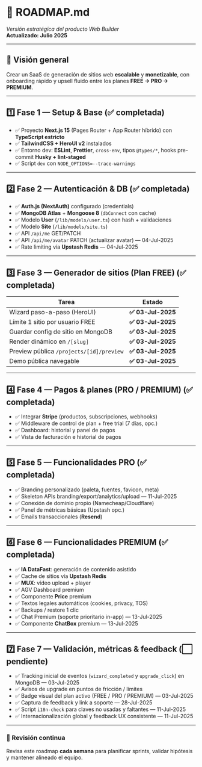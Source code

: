 # 🚦 ROADMAP.md

_Versión estratégica del producto Web Builder_  
**Actualizado:** **Julio 2025**

---

## 🎯 Visión general

Crear un SaaS de generación de sitios web **escalable** y **monetizable**, con onboarding rápido y upsell fluido entre los planes **FREE → PRO → PREMIUM**.

---

## 1️⃣ Fase 1 — Setup & Base (✅ completada)

- ✅ Proyecto **Next.js 15** (Pages Router + App Router híbrido) con **TypeScript estricto**
- ✅ **TailwindCSS + HeroUI v2** instalados
- ✅ Entorno dev: **ESLint**, **Prettier**, `cross-env`, tipos `@types/*`, hooks pre-commit **Husky + lint-staged**
- ✅ Script `dev` con `NODE_OPTIONS=--trace-warnings`

---

## 2️⃣ Fase 2 — Autenticación & DB (✅ completada)

- ✅ **Auth.js (NextAuth)** configurado (credentials)
- ✅ **MongoDB Atlas** + **Mongoose 8** (`dbConnect` con cache)
- ✅ Modelo **User** (`/lib/models/user.ts`) con hash + validaciones
- ✅ Modelo **Site** (`/lib/models/site.ts`)
- ✅ API `/api/me` GET/PATCH
- ✅ API `/api/me/avatar` PATCH (actualizar avatar) — 04-Jul-2025
- ✅ Rate limiting vía **Upstash Redis** — 04-Jul-2025

---

## 3️⃣ Fase 3 — Generador de sitios (Plan FREE) (✅ completada)

| Tarea                                    | Estado             |
| ---------------------------------------- | ------------------ |
| Wizard paso-a-paso (HeroUI)              | **✅ 03-Jul-2025** |
| Límite 1 sitio por usuario FREE          | **✅ 03-Jul-2025** |
| Guardar config de sitio en MongoDB       | **✅ 03-Jul-2025** |
| Render dinámico en `/[slug]`             | **✅ 03-Jul-2025** |
| Preview pública `/projects/[id]/preview` | **✅ 03-Jul-2025** |
| Demo pública navegable                   | **✅ 03-Jul-2025** |

---

## 4️⃣ Fase 4 — Pagos & planes (PRO / PREMIUM) (✅ completada)

- ✅ Integrar **Stripe** (productos, subscripciones, webhooks)
- ✅ Middleware de control de plan + free trial (7 días, opc.)
- ✅ Dashboard: historial y panel de pagos
- ✅ Vista de facturación e historial de pagos

---

## 5️⃣ Fase 5 — Funcionalidades PRO (✅ completada)

- ✅ Branding personalizado (paleta, fuentes, favicon, meta)
- ✅ Skeleton APIs branding/export/analytics/upload — 11-Jul-2025
- ✅ Conexión de dominio propio (Namecheap/Cloudflare)
- ✅ Panel de métricas básicas (Upstash opc.)
- ✅ Emails transaccionales (**Resend**)

---

## 6️⃣ Fase 6 — Funcionalidades PREMIUM (✅ completada)

- ✅ **IA DataFast**: generación de contenido asistido
- ✅ Cache de sitios vía **Upstash Redis**
- ✅ **MUX**: vídeo upload + player
- ✅ AGV Dashboard premium
- ✅ Componente **Price** premium
- ✅ Textos legales automáticos (cookies, privacy, TOS)
- ✅ Backups / restore 1 clic
- ✅ Chat Premium (soporte prioritario in-app) — 13-Jul-2025
- ✅ Componente **ChatBox** premium — 13-Jul-2025

---

## 7️⃣ Fase 7 — Validación, métricas & feedback (⬜ pendiente)

- ✅ Tracking inicial de eventos (`wizard_completed` y `upgrade_click`) en MongoDB — 03-Jul-2025
- ✅ Avisos de upgrade en puntos de fricción / límites
- ✅ Badge visual del plan activo (FREE / PRO / PREMIUM) — 03-Jul-2025
- ✅ Captura de feedback y link a soporte — 28-Jul-2025
- ✅ Script `i18n-check` para claves no usadas y faltantes — 11-Jul-2025
- ✅ Internacionalización global y feedback UX consistente — 11-Jul-2025

---

### 🔄 Revisión continua

Revisa este roadmap **cada semana** para planificar sprints, validar hipótesis y mantener alineado el equipo.
